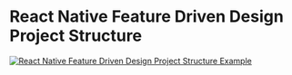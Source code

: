 # React Native Feature Driven Design Project Structure

[![React Native Feature Driven Design Project Structure Example](https://img.youtube.com/vi/5s1ULQAgXbQ/0.jpg)](https://www.youtube.com/watch?v=5s1ULQAgXbQ)
